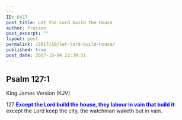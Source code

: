 ```yaml
---
---
ID: 6437
post_title: Let the Lord build the House
author: Praison
post_excerpt: ""
layout: post
permalink: /2017/10/let-lord-build-house/
published: true
post_date: 2017-10-04 22:39:51
---
```

<h2 class="passage-display"><span class="passage-display-bcv">Psalm 127:1</span></h2>
<p class="passage-display"><span class="passage-display-version">King James Version (KJV)</span></p>
<p class="chapter-3"><span id="en-KJV-16123" class="text Ps-127-1"><span class="chapternum">127 </span><span style="color: #0000ff;"><strong>Except the <span class="small-caps">Lord</span> build the house, they labour in vain that build it</strong></span>: except the <span class="small-caps">Lord</span> keep the city, the watchman waketh but in vain.</span></p>